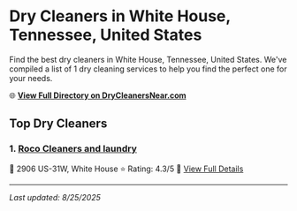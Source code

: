 # Dry Cleaners in White House, Tennessee, United States

Find the best dry cleaners in White House, Tennessee, United States. We've compiled a list of 1 dry cleaning services to help you find the perfect one for your needs.

🌐 **[View Full Directory on DryCleanersNear.com](https://drycleanersnear.com/city/US/Tennessee/White%20House)**

## Top Dry Cleaners

### 1. [Roco Cleaners and laundry](https://drycleanersnear.com/dryCleaner/6861efad6d1fa2e11f513b4e/roco-cleaners-and-laundry)
📍 2906 US-31W, White House
⭐ Rating: 4.3/5
🔗 [View Full Details](https://drycleanersnear.com/dryCleaner/6861efad6d1fa2e11f513b4e/roco-cleaners-and-laundry)


---

*Last updated: 8/25/2025*
